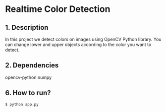 # Realtime Color Detection

## 1. Description
In this project we detect colors on images using OpenCV Python library.
You can change lower and upper objects according to the color you want to detect.

## 2. Dependencies
opencv-python
numpy

## 6. How to run?
`$ python app.py` <br/>

